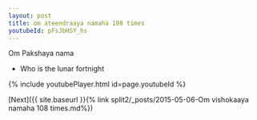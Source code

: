 ```yaml
---
layout: post
title: om ateendraaya namaha 108 times
youtubeId: pFsJbHSY_hs
---
```

 
 
Om Pakshaya nama 
 
 -  Who is the lunar fortnight 
 
  
 
  
 
 
 
 
 
 


{% include youtubePlayer.html id=page.youtubeId %}
 
[Next]({{ site.baseurl }}{% link  split2/_posts/2015-05-06-Om vishokaaya namaha 108 times.md%})
 
